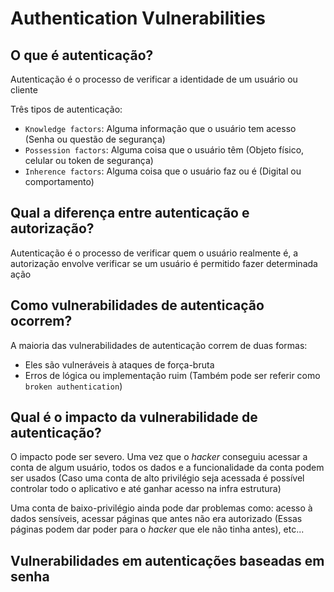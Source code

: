 # Authentication Vulnerabilities

## O que é autenticação?

Autenticação é o processo de verificar a identidade de um usuário ou cliente

Três tipos de autenticação:

- `Knowledge factors`: Alguma informação que o usuário tem acesso (Senha ou questão de segurança)
- `Possession factors`: Alguma coisa que o usuário têm (Objeto físico, celular ou token de segurança)
- `Inherence factors`: Alguma coisa que o usuário faz ou é (Digital ou comportamento)

## Qual a diferença entre autenticação e autorização?

Autenticação é o processo de verificar quem o usuário realmente é, a autorização envolve verificar se um usuário é permitido fazer determinada ação

## Como vulnerabilidades de autenticação ocorrem?

A maioria das vulnerabilidades de autenticação correm de duas formas:

- Eles são vulneráveis à ataques de força-bruta
- Erros de lógica ou implementação ruim (Também pode ser referir como `broken authentication`)

## Qual é o impacto da vulnerabilidade de autenticação?

O impacto pode ser severo. Uma vez que o *hacker* conseguiu acessar a conta de algum usuário, todos os dados e a funcionalidade da conta podem ser usados (Caso uma conta de alto privilégio seja acessada é possível controlar todo o aplicativo e até ganhar acesso na infra estrutura)

Uma conta de baixo-privilégio ainda pode dar problemas como: acesso à dados sensíveis, acessar páginas que antes não era autorizado (Essas páginas podem dar poder para o *hacker* que ele não tinha antes), etc...

## Vulnerabilidades em autenticações baseadas em senha






